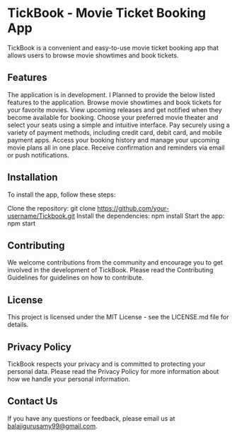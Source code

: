 # TickBook - Movie Ticket Booking App
TickBook is a convenient and easy-to-use movie ticket booking app that allows users to browse movie showtimes and book tickets.

## Features
The application is in development. I Planned to provide the below listed features to the application.
Browse movie showtimes and book tickets for your favorite movies.
View upcoming releases and get notified when they become available for booking.
Choose your preferred movie theater and select your seats using a simple and intuitive interface.
Pay securely using a variety of payment methods, including credit card, debit card, and mobile payment apps.
Access your booking history and manage your upcoming movie plans all in one place.
Receive confirmation and reminders via email or push notifications.

## Installation
To install the app, follow these steps:

Clone the repository: git clone https://github.com/your-username/Tickbook.git
Install the dependencies: npm install
Start the app: npm start

## Contributing
We welcome contributions from the community and encourage you to get involved in the development of TickBook. Please read the Contributing Guidelines for guidelines on how to contribute.

## License
This project is licensed under the MIT License - see the LICENSE.md file for details.

## Privacy Policy
TickBook respects your privacy and is committed to protecting your personal data. Please read the Privacy Policy for more information about how we handle your personal information.

## Contact Us
If you have any questions or feedback, please email us at balajigurusamy99@gmail.com.
